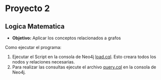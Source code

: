 # Proyecto 2

## Logica Matematica

- **Objetivo:** Aplicar los conceptos relacionados a grafos

Como ejecutar el programa:


1. Ejecutar el Script en la consola de Neo4j [load.cql](./load.cql). Esto creara todos los nodos y relaciones necesarias.
2. Para realizar las consultas ejecute el archivo [query.cql](./query.cql) en la consola de Neo4j.
